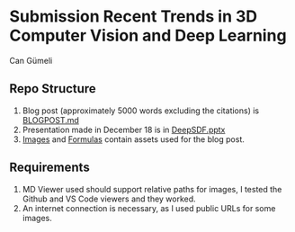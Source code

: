 # Submission Recent Trends in 3D Computer Vision and Deep Learning
Can Gümeli
## Repo Structure
1) Blog post (approximately 5000 words excluding the citations) is [BLOGPOST.md](BLOGPOST.md)
2) Presentation made in December 18 is in [DeepSDF.pptx](DeepSDF.pptx)
3) [Images](Images) and [Formulas](Formulas) contain assets used for the blog post.

## Requirements
1) MD Viewer used should support relative paths for images, I tested the Github and VS Code viewers and they worked.
2) An internet connection is necessary, as I used public URLs for some images.